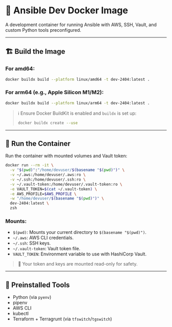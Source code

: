 # 🐳 Ansible Dev Docker Image

A development container for running Ansible with AWS, SSH, Vault, and custom Python tools preconfigured.

---

## 🏗️ Build the Image

### For **amd64**:
```bash
docker buildx build --platform linux/amd64 -t dev-2404:latest .
```

### For **arm64** (e.g., Apple Silicon M1/M2):
```bash
docker buildx build --platform linux/arm64 -t dev-2404:latest .
```

> ℹ️ Ensure Docker BuildKit is enabled and `buildx` is set up:
> ```bash
> docker buildx create --use
> ```

---

## 🚀 Run the Container

Run the container with mounted volumes and Vault token:

```bash
docker run --rm -it \
  -v "$(pwd)":"/home/devuser/$(basename "$(pwd)")" \
  -v ~/.aws:/home/devuser/.aws:ro \
  -v ~/.ssh:/home/devuser/.ssh:ro \
  -v ~/.vault-token:/home/devuser/.vault-token:ro \
  -e VAULT_TOKEN=$(cat ~/.vault-token) \
  -e AWS_PROFILE=$AWS_PROFILE \
  -w "/home/devuser/$(basename "$(pwd)")" \
  dev-2404:latest \
  zsh
```

### Mounts:
- `$(pwd)`: Mounts your current directory to `$(basename "$(pwd)")`.
- `~/.aws`: AWS CLI credentials.
- `~/.ssh`: SSH keys.
- `~/.vault-token`: Vault token file.
- `VAULT_TOKEN`: Environment variable to use with HashiCorp Vault.

> 🔐 Your token and keys are mounted read-only for safety.

---

## 🧰 Preinstalled Tools

- Python (via `pyenv`)
- pipenv
- AWS CLI
- kubectl
- Terraform + Terragrunt (via `tfswitch`/`tgswitch`)
